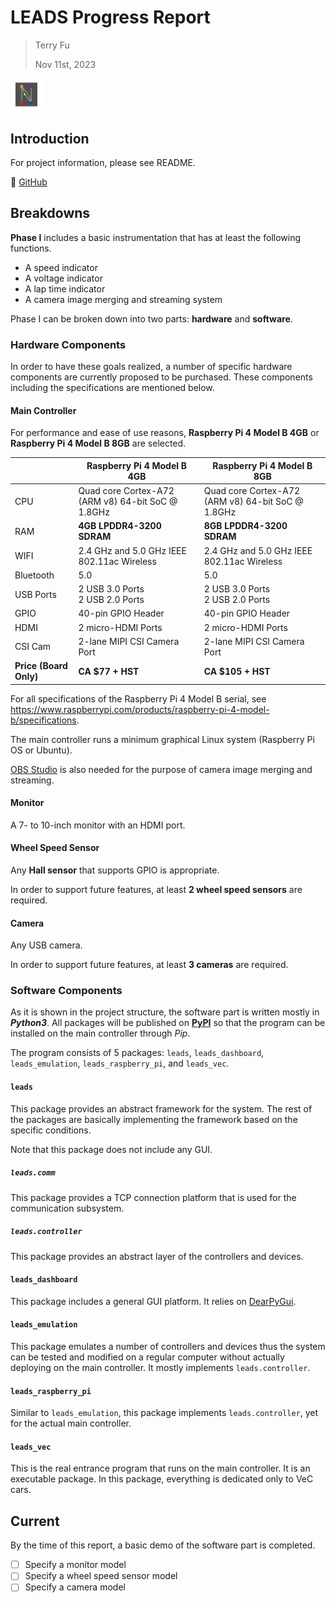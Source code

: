 # LEADS Progress Report

> Terry Fu
>
> Nov 11st, 2023

<img src="../assets/logo.png" alt="logo" style="zoom:5%;" />

## Introduction

For project information, please see README.

:link: [GitHub](https://github.com/ProjectNeura/LEADS)

## Breakdowns

**Phase I** includes a basic instrumentation that has at least the following functions.

- A speed indicator
- A voltage indicator
- A lap time indicator
- A camera image merging and streaming system

Phase I can be broken down into two parts: **hardware** and **software**.

### Hardware Components

In order to have these goals realized, a number of specific hardware components are currently proposed to be purchased. These components including the specifications are mentioned below.

#### Main Controller

For performance and ease of use reasons, **Raspberry Pi 4 Model B 4GB** or **Raspberry Pi 4 Model B 8GB** are selected.

|                        | Raspberry Pi 4 Model B 4GB                        | Raspberry Pi 4 Model B 8GB                        |
| ---------------------- | ------------------------------------------------- | ------------------------------------------------- |
| CPU                    | Quad core Cortex-A72 (ARM v8) 64-bit SoC @ 1.8GHz | Quad core Cortex-A72 (ARM v8) 64-bit SoC @ 1.8GHz |
| RAM                    | **4GB LPDDR4-3200 SDRAM**                         | **8GB LPDDR4-3200 SDRAM**                         |
| WIFI                   | 2.4 GHz and 5.0 GHz IEEE 802.11ac Wireless        | 2.4 GHz and 5.0 GHz IEEE 802.11ac Wireless        |
| Bluetooth              | 5.0                                               | 5.0                                               |
| USB Ports              | 2 USB 3.0 Ports<br />2 USB 2.0 Ports              | 2 USB 3.0 Ports<br />2 USB 2.0 Ports              |
| GPIO                   | 40-pin GPIO Header                                | 40-pin GPIO Header                                |
| HDMI                   | 2 micro-HDMI Ports                                | 2 micro-HDMI Ports                                |
| CSI Cam                | 2-lane MIPI CSI Camera Port                       | 2-lane MIPI CSI Camera Port                       |
| **Price (Board Only)** | **CA $77 + HST**                                  | **CA $105 + HST**                                 |

For all specifications of the Raspberry Pi 4 Model B serial, see https://www.raspberrypi.com/products/raspberry-pi-4-model-b/specifications.

The main controller runs a minimum graphical Linux system (Raspberry Pi OS or Ubuntu).

[OBS Studio](https://obsproject.com/kb/linux-installation) is also needed for the purpose of camera image merging and streaming.

#### Monitor

A 7- to 10-inch monitor with an HDMI port.

#### Wheel Speed Sensor

Any **Hall sensor** that supports GPIO is appropriate.

In order to support future features, at least **2 wheel speed sensors** are required.

#### Camera

Any USB camera.

In order to support future features, at least **3 cameras** are required.

### Software Components

As it is shown in the project structure, the software part is written mostly in ***Python3***. All packages will be published on [**PyPI**](https://pypi.org/) so that the program can be installed on the main controller through *Pip*.

The program consists of 5 packages: `leads`, `leads_dashboard`, `leads_emulation`, `leads_raspberry_pi`, and `leads_vec`.

#### `leads`

This package provides an abstract framework for the system. The rest of the packages are basically implementing the framework based on the specific conditions.

Note that this package does not include any GUI.

##### `leads.comm`

This package provides a TCP connection platform that is used for the communication subsystem.

##### `leads.controller`

This package provides an abstract layer of the controllers and devices.

#### `leads_dashboard`

This package includes a general GUI platform. It relies on [DearPyGui](https://github.com/hoffstadt/DearPyGui).

#### `leads_emulation`

This package emulates a number of controllers and devices thus the system can be tested and modified on a regular computer without actually deploying on the main controller. It mostly implements `leads.controller`.

#### `leads_raspberry_pi`

Similar to `leads_emulation`, this package implements `leads.controller`, yet for the actual main controller.

#### `leads_vec`

This is the real entrance program that runs on the main controller. It is an executable package. In this package, everything is dedicated only to VeC cars.

## Current

By the time of this report, a basic demo of the software part is completed.

- [ ] Specify a monitor model
- [ ] Specify a wheel speed sensor model
- [ ] Specify a camera model